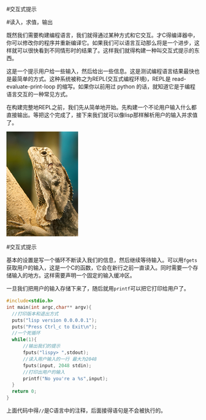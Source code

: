 #交互式提示

#读入，求值，输出

  既然我们需要构建编程语言，我们就得通过某种方式和它交互。才C得编译器中，你可以修改你的程序并重新编译它。如果我们可以语言互动那么将是一个进步，这样就可以很快看到不同情形时的结果了。这样我们就得构建一种叫交互式提示的东西。

  这是一个提示用户给一些输入，然后给出一些信息。这是测试编程语言结果最快也是最简单的方式。这种系统被称之为REPL(交互式编程环境)，REPL是 read-evaluate-print-loop 的缩写。如果你以前用过 python 的话，就知道它是于编程语言交互的一种常见方式。

  在构建完整地REPL之前，我们先从简单地开始。先构建一个不论用户输入什么都直接输出。等把这个完成了，接下来我们就可以像lisp那样解析用户的输入并求值了。

![reptitle sort like REPL](./reptile.png)

#交互式提示

  基本的设置是写一个循环不断读入我们的信息，然后继续等待输入。可以用`fgets`获取用户的输入，这是一个C的函数，它会在新行之前一直读入。同时需要一个存储输入的地方。这样需要声明一个固定的输入缓冲区。

  一旦我们把用户的输入存储下来了，随后就用`printf`可以把它打印给用户了。

  ```c
  #include<stdio.h>
  int main(int argc,char** argv){
    //打印版本和退出方式
    puts("lisp version 0.0.0.0.1");
    puts("Press Ctrl_c to Exit\n");
    //一个死循环
    while(1){
        //输出我们的提示
        fputs("lispy> ",stdout);
        //读入用户输入的一行 最大为2048
        fputs(input, 2048 stdin);
        //打印出用户的输入
        printf("No you're a %s",input);
    }
    return 0;
  }
  ```

  上面代码中得`//`是C语言中的注释，后面接得语句是不会被执行的。


